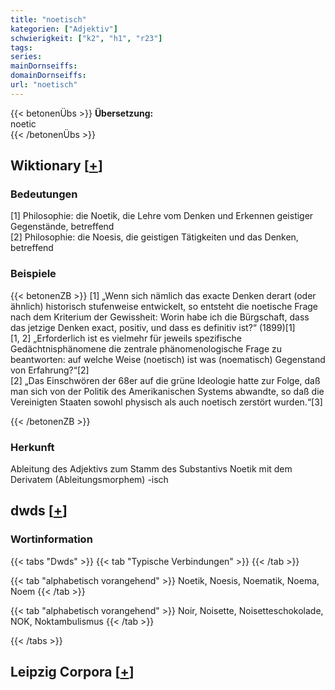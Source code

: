 ```yaml
---
title: "noetisch"
kategorien: ["Adjektiv"]
schwierigkeit: ["k2", "h1", "r23"]
tags:
series:
mainDornseiffs:
domainDornseiffs:
url: "noetisch"
---
```


{{< betonenÜbs >}}
**Übersetzung:**  
noetic  
{{< /betonenÜbs >}}

## Wiktionary [[+](https://de.wiktionary.org/wiki/noetisch)]

### Bedeutungen
[1] Philosophie: die Noetik, die Lehre vom Denken und Erkennen geistiger Gegenstände, betreffend  
[2] Philosophie: die Noesis, die geistigen Tätigkeiten und das Denken, betreffend  

### Beispiele
{{< betonenZB >}}
[1] „Wenn sich nämlich das exacte Denken derart (oder ähnlich) historisch stufenweise entwickelt, so entsteht die noetische Frage nach dem Kriterium der Gewissheit: Worin habe ich die Bürgschaft, dass das jetzige Denken exact, positiv, und dass es definitiv ist?“ (1899)[1]  
[1, 2] „Erforderlich ist es vielmehr für jeweils spezifische Gedächtnisphänomene die zentrale phänomenologische Frage zu beantworten: auf welche Weise (noetisch) ist was (noematisch) Gegenstand von Erfahrung?“[2]  
[2] „Das Einschwören der 68er auf die grüne Ideologie hatte zur Folge, daß man sich von der Politik des Amerikanischen Systems abwandte, so daß die Vereinigten Staaten sowohl physisch als auch noetisch zerstört wurden.“[3]  

{{< /betonenZB >}}
### Herkunft
Ableitung des Adjektivs zum Stamm des Substantivs Noetik mit dem Derivatem (Ableitungsmorphem) -isch  



## dwds [[+](https://www.dwds.de/wb/noetisch)]

### Wortinformation
{{< tabs "Dwds" >}}
{{< tab "Typische Verbindungen" >}}
{{< /tab >}}

{{< tab "alphabetisch vorangehend" >}}
Noetik, Noesis, Noematik, Noema, Noem
{{< /tab >}}

{{< tab "alphabetisch vorangehend" >}}
Noir, Noisette, Noisetteschokolade, NOK, Noktambulismus
{{< /tab >}}

{{< /tabs >}}

## Leipzig Corpora [[+](https://corpora.uni-leipzig.de/en/res?word=noetisch&corpusId=deu_newscrawl-public_2018)]

